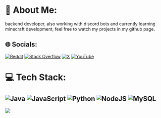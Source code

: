 # 🔗 About Me:
backend developer, also working with discord bots and currently learning minecraft development, feel free to watch my projects in my github page.
## 🌐 Socials:
[![Reddit](https://img.shields.io/badge/Reddit-%23FF4500.svg?logo=Reddit&logoColor=white)](https://reddit.com/user/tiredhighway) [![Stack Overflow](https://img.shields.io/badge/-Stackoverflow-FE7A16?logo=stack-overflow&logoColor=white)](https://stackoverflow.com/users/27921820) [![X](https://img.shields.io/badge/X-black.svg?logo=X&logoColor=white)](https://x.com/tiredhighway) [![YouTube](https://img.shields.io/badge/YouTube-%23FF0000.svg?logo=YouTube&logoColor=white)](https://youtube.com/@tiredhighway)

# 💻 Tech Stack:
![Java](https://img.shields.io/badge/java-%23ED8B00.svg?style=for-the-badge&logo=openjdk&logoColor=white) ![JavaScript](https://img.shields.io/badge/javascript-%23323330.svg?style=for-the-badge&logo=javascript&logoColor=%23F7DF1E) ![Python](https://img.shields.io/badge/python-3670A0?style=for-the-badge&logo=python&logoColor=ffdd54) ![NodeJS](https://img.shields.io/badge/node.js-6DA55F?style=for-the-badge&logo=node.js&logoColor=white) ![MySQL](https://img.shields.io/badge/mysql-4479A1.svg?style=for-the-badge&logo=mysql&logoColor=white)
---
[![](https://visitcount.itsvg.in/api?id=tiredhighway&icon=2&color=13)](https://visitcount.itsvg.in)

<!-- Proudly created with GPRM ( https://gprm.itsvg.in ) -->
